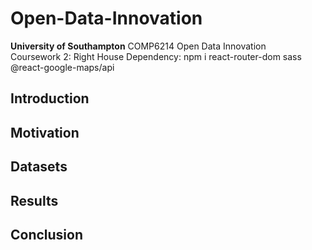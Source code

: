 # Open-Data-Innovation
__University of Southampton__
COMP6214 Open Data Innovation<br>
Coursework 2: Right House
Dependency: npm i react-router-dom sass @react-google-maps/api
## Introduction

## Motivation

## Datasets

## Results

## Conclusion
